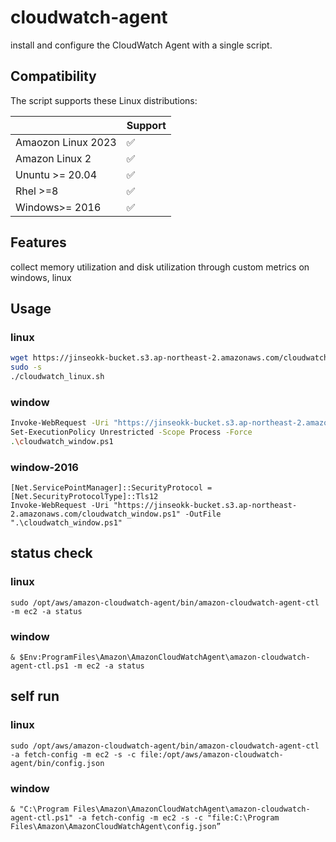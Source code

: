 # cloudwatch-agent
install and configure the CloudWatch Agent with a single script.

## Compatibility

The script supports these Linux distributions:

|                    | Support |
| ------------------ | ------- |
| Amaozon Linux 2023 | ✅      |
| Amazon Linux 2     | ✅      |
| Ununtu >= 20.04    | ✅      |
| Rhel >=8           | ✅      |
| Windows>= 2016     | ✅      |


## Features

 collect memory utilization and disk utilization through custom metrics on windows, linux 

## Usage

### linux

```bash
wget https://jinseokk-bucket.s3.ap-northeast-2.amazonaws.com/cloudwatch_linux.sh
sudo -s
./cloudwatch_linux.sh
```

### window
```bash
Invoke-WebRequest -Uri "https://jinseokk-bucket.s3.ap-northeast-2.amazonaws.com/cloudwatch_window.ps1" -OutFile ".\cloudwatch_window.ps1"
Set-ExecutionPolicy Unrestricted -Scope Process -Force
.\cloudwatch_window.ps1
```

### window-2016
```
[Net.ServicePointManager]::SecurityProtocol = [Net.SecurityProtocolType]::Tls12
Invoke-WebRequest -Uri "https://jinseokk-bucket.s3.ap-northeast-2.amazonaws.com/cloudwatch_window.ps1" -OutFile ".\cloudwatch_window.ps1"
```

## status check

### linux
```
sudo /opt/aws/amazon-cloudwatch-agent/bin/amazon-cloudwatch-agent-ctl -m ec2 -a status
```

### window
```
& $Env:ProgramFiles\Amazon\AmazonCloudWatchAgent\amazon-cloudwatch-agent-ctl.ps1 -m ec2 -a status
```

## self run

### linux
```
sudo /opt/aws/amazon-cloudwatch-agent/bin/amazon-cloudwatch-agent-ctl -a fetch-config -m ec2 -s -c file:/opt/aws/amazon-cloudwatch-agent/bin/config.json
```

### window
```
& "C:\Program Files\Amazon\AmazonCloudWatchAgent\amazon-cloudwatch-agent-ctl.ps1" -a fetch-config -m ec2 -s -c "file:C:\Program Files\Amazon\AmazonCloudWatchAgent\config.json”
```

